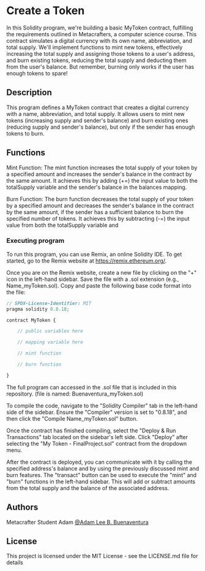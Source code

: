 # Create a Token

In this Solidity program, we're building a basic MyToken contract, fulfilling the requirements outlined in Metacrafters, a computer science course. This contract simulates a digital currency with its own name, abbreviation, and total supply. We'll implement functions to mint new tokens, effectively increasing the total supply and assigning those tokens to a user's address, and burn existing tokens, reducing the total supply and deducting them from the user's balance. But remember, burning only works if the user has enough tokens to spare!

## Description

This program defines a MyToken contract that creates a digital currency with a name, abbreviation, and total supply. It allows users to mint new tokens (increasing supply and sender's balance) and burn existing ones (reducing supply and sender's balance), but only if the sender has enough tokens to burn.

## Functions

Mint Function:
The mint function increases the total supply of your token by a specified amount and increases the sender's balance in the contract by the same amount. It achieves this by adding (+=) the input value to both the totalSupply variable and the sender's balance in the balances mapping.

Burn Function:
The burn function decreases the total supply of your token by a specified amount and decreases the sender's balance in the contract by the same amount, if the sender has a sufficient balance to burn the specified number of tokens. It achieves this by subtracting (-=) the input value from both the totalSupply variable and

### Executing program
To run this program, you can use Remix, an online Solidity IDE. To get started, go to the Remix website at https://remix.ethereum.org/.

Once you are on the Remix website, create a new file by clicking on the "+" icon in the left-hand sidebar. Save the file with a .sol extension (e.g., Name_myToken.sol). Copy and paste the following base code format into the file:

```javascript
// SPDX-License-Identifier: MIT
pragma solidity 0.8.18;

contract MyToken {

    // public variables here

    // mapping variable here

    // mint function

    // burn function

}

```
The full program can accessed in the .sol file that is included in this repository. (file is named: Buenaventura_myToken.sol)

To compile the code, navigate to the "Solidity Compiler" tab in the left-hand side of the sidebar. Ensure the "Compiler" version is set to "0.8.18", and then click the "Compile Name_myToken.sol" button.

Once the contract has finished compiling, select the "Deploy & Run Transactions" tab located on the sidebar's left side. Click "Deploy" after selecting the "My Token - FinalProject.sol" contract from the dropdown menu.

After the contract is deployed, you can communicate with it by calling the specified address's balance and by using the previously discussed mint and burn features. The "transact" button can be used to execute the "mint" and "burn" functions in the left-hand sidebar. This will add or subtract amounts from the total supply and the balance of the associated address.

## Authors

Metacrafter Student Adam
[@Adam Lee B. Buenaventura](www.linkedin.com/in/adam-buenaventura)

## License

This project is licensed under the MIT License - see the LICENSE.md file for details
